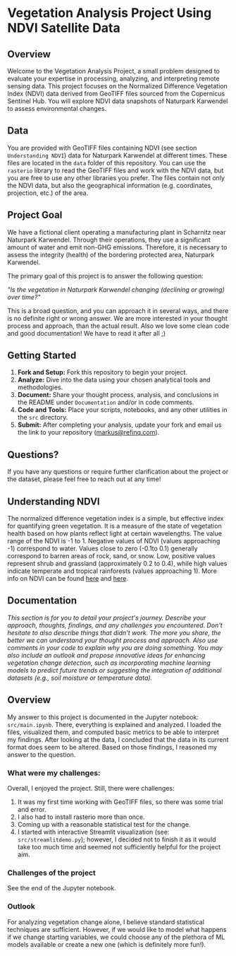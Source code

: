 # Vegetation Analysis Project Using NDVI Satellite Data

## Overview

Welcome to the Vegetation Analysis Project, a small problem designed to evaluate
your expertise in processing, analyzing, and interpreting remote sensing data. This
project focuses on the Normalized Difference Vegetation Index (NDVI) data derived from
GeoTIFF files sourced from the Copernicus Sentinel Hub. You will explore NDVI data
snapshots of Naturpark Karwendel to assess environmental changes.

## Data

You are provided with GeoTIFF files containing NDVI (see section `Understanding NDVI`)
data for Naturpark Karwendel at different times. These files are located in the `data`
folder of this repository. You can use the `rasterio` library to read the GeoTIFF files
and work with the NDVI data, but you are free to use any other libraries you prefer. The
files contain not only the NDVI data, but also the geographical information (e.g.
coordinates, projection, etc.) of the area.

## Project Goal

We have a fictional client operating a manufacturing plant in Scharnitz near Naturpark
Karwendel. Through their operations, they use a significant amount of water and emit
non-GHG emissions. Therefore, it is necessary to assess the integrity (health) of the
bordering protected area, Naturpark Karwendel.

The primary goal of this project is to answer the following question:

_"Is the vegetation in Naturpark Karwendel changing (declining or growing) over time?"_

This is a broad question, and you can approach it in several ways, and there is no
definite right or wrong answer. We are more interested in your thought process and
approach, than the actual result. Also we love some clean code and good documentation!
We have to read it after all ;)

## Getting Started

1. **Fork and Setup:** Fork this repository to begin your project.
2. **Analyze:** Dive into the data using your chosen analytical tools and methodologies.
3. **Document:** Share your thought process, analysis, and conclusions in the README
   under `Documentation` and/or in code comments.
4. **Code and Tools:** Place your scripts, notebooks, and any other utilities in
   the `src` directory.
5. **Submit:** After completing your analysis, update your fork and email us the link to
   your repository (markus@refinq.com).

## Questions?

If you have any questions or require further clarification about the project or the
dataset, please feel free to reach out at any time!

## Understanding NDVI

The normalized difference vegetation index is a simple, but effective index for
quantifying green vegetation. It is a measure of the state of vegetation health based on
how plants reflect light at certain wavelengths. The value range of the NDVI is -1 to 1.
Negative values of NDVI (values approaching -1) correspond to water. Values close to
zero (-0.1to 0.1) generally correspond to barren areas of rock, sand, or snow. Low,
positive values represent shrub and grassland (approximately 0.2 to 0.4), while high
values indicate temperate and tropical rainforests (values approaching 1).
More info on NDVI can be
found [here](https://custom-scripts.sentinel-hub.com/sentinel-2/ndvi/)
and [here](https://eos.com/ndvi/).

## Documentation

_This section is for you to detail your project's journey. Describe your approach,
thoughts, findings, and any challenges you encountered. Don't hesitate to also describe
things that didn't work. The more you share, the better we can understand your thought
process and approach. Also use comments in your code to explain why you are doing
something. You may also include an outlook and propose innovative ideas for enhancing
vegetation change detection, such as incorporating machine learning models to predict
future trends or suggesting the integration of additional datasets
(e.g., soil moisture or temperature data)._

## Overview
My answer to this project is documented in the Jupyter notebook: `src/main.ipynb`. There, everything is explained and analyzed. I loaded the files, visualized them, and computed basic metrics to be able to interpret my findings. After looking at the data, I concluded that the data in its current format does seem to be altered. Based on those findings, I reasoned my answer to the question.

### What were my challenges:
Overall, I enjoyed the project. Still, there were challenges:
1. It was my first time working with GeoTIFF files, so there was some trial and error.
2. I also had to install rasterio more than once.
3. Coming up with a reasonable statistical test for the change.
4. I started with interactive Streamlit visualization (see: `src/streamlitdemo.py`); however, I decided not to finish it as it would take too much time and seemed not sufficiently helpful for the project aim.

### Challenges of the project
See the end of the Jupyter notebook.

### Outlook
For analyzing vegetation change alone, I believe standard statistical techniques are sufficient. However, if we would like to model what happens if we change starting variables, we could choose any of the plethora of ML models available or create a new one (which is definitely more fun!).




